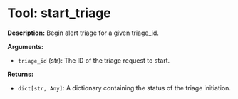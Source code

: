 # Tool: start_triage

**Description:** Begin alert triage for a given triage_id.

**Arguments:**

*   `triage_id` (str): The ID of the triage request to start.

**Returns:**

*   `dict[str, Any]`: A dictionary containing the status of the triage initiation.
